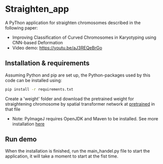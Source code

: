 ﻿# Straighten_app

A PyThon application for straighten chromosomes described in the following paper:
* Improving Classification of Curved Chromosomes in Karyotyping using CNN-based Deformation
* Video demo: https://youtu.be/aJ3REQeBrGo

## Installation & requirements
Assuming  Python and pip are set up, the Python-packages used by this code can be installed using:
```bash
pip install -r requirements.txt
```

Create a 'weight' folder and download the pretrained weight for straightening chromosome by spatial transformer network at [pretrained](https://vnueduvn-my.sharepoint.com/:u:/g/personal/18021031_vnu_edu_vn/Edfh4gMYWYxLjvctCAS-XoYBF9goK7VmDmsoAs4mZpl4WQ?e=bnTg9a) in that file

* Note: PyImageJ requires OpenJDK and Maven to be installed. See more installation [here](https://pyimagej.readthedocs.io/en/latest/Install.html)

## Run demo

When the installation is finished, run the main_handel.py file to start the application, it will take a moment to start at the fist time.
